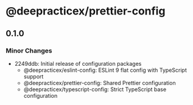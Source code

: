 # @deepracticex/prettier-config

## 0.1.0

### Minor Changes

- 2249ddb: Initial release of configuration packages
  - @deepracticex/eslint-config: ESLint 9 flat config with TypeScript support
  - @deepracticex/prettier-config: Shared Prettier configuration
  - @deepracticex/typescript-config: Strict TypeScript base configuration
